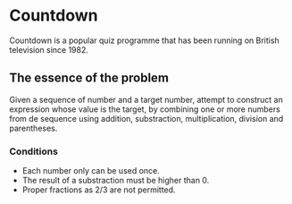 # Countdown

Countdown is a popular quiz programme that has been running on British television since 1982.

## The essence of the problem

Given a sequence of number and a target number, attempt to construct an expression whose value is the target, by combining one or more numbers from de sequence using addition, substraction, multiplication, division and parentheses.

### Conditions

* Each number only can be used once.
* The result of a substraction must be higher than 0.
* Proper fractions as 2/3 are not permitted.
